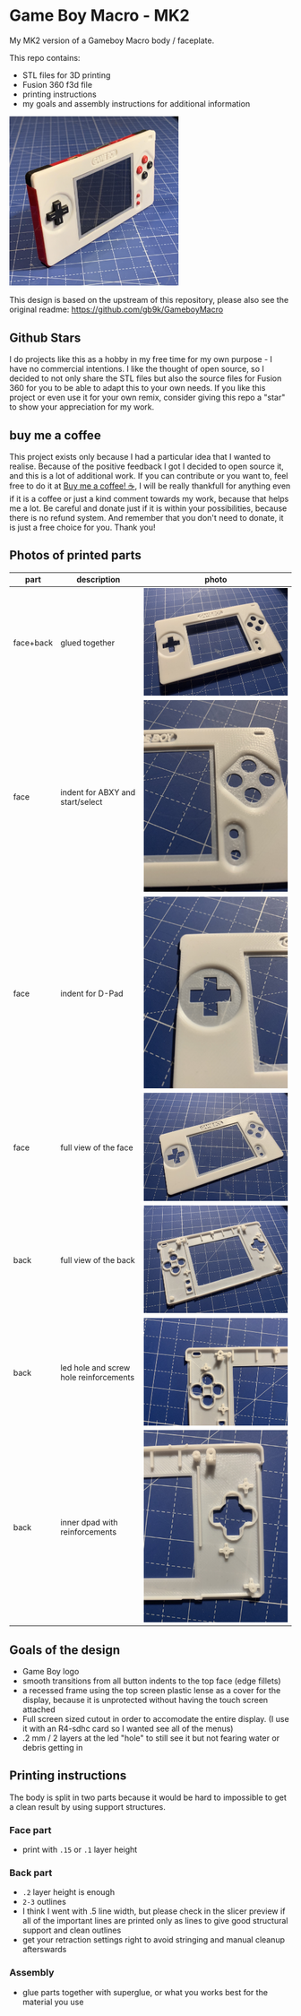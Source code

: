 # Game Boy Macro - MK2
My MK2 version of a Gameboy Macro body / faceplate. 

This repo contains:
- STL files for 3D printing
- Fusion 360 f3d file
- printing instructions
- my goals and assembly instructions for additional information

<img src="img/variant_gameboy_logo/final-product.jpeg" style="max-width:60%;"></img>

This design is based on the upstream of this repository, please also see the original readme:
https://github.com/gb9k/GameboyMacro

## Github Stars
I do projects like this as a hobby in my free time for my own purpose - I have no commercial intentions.
I like the thought of open source, so I decided to not only share the STL files but also the source files for Fusion 360 for you to be able to adapt this to your own needs. 
If you like this project or even use it for your own remix, consider giving this repo a "star" to show your appreciation for my work. 

## buy me a coffee
This project exists only because I had a particular idea that I wanted to realise. Because of the positive feedback I got I decided to open source it, and this is a lot of additional work. 
If you can contribute or you want to, feel free to do it at [Buy me a coffee! ☕](https://buymeacoff.ee/harryurban), I will be really thankfull for anything even if it is a coffee or just a kind comment towards my work, because that helps me a lot.
Be careful and donate just if it is within your possibilities, because there is no refund system.
And remember that you don't need to donate, it is just a free choice for you.
Thank you!

## Photos of printed parts
| part      | description                            | photo                                  |
|-----------|----------------------------------------|----------------------------------------|
| face+back | glued together                         | ![](img/variant_gameboy_logo/face_complete.jpeg)       |
| face      | indent for ABXY and start/select       | ![](img/variant_gameboy_logo/face_button_indents.jpeg) |
| face      | indent for D-Pad                       | ![](img/variant_gameboy_logo/face_dpad.jpeg)           |
| face      | full view of the face                  | ![](img/variant_gameboy_logo/face_full.jpeg)           |
| back      | full view of the back                  | ![](img/variant_gameboy_logo/inner_full.jpeg)          |
| back      | led hole and screw hole reinforcements | ![](img/variant_gameboy_logo/inner_top_left.jpeg)      |
| back      | inner dpad with reinforcements                 | ![](img/variant_gameboy_logo/inner-dpad.jpeg)          |


## Goals of the design
- Game Boy logo
- smooth transitions from all button indents to the top face (edge fillets)
- a recessed frame using the top screen plastic lense as a cover for the display, because it is unprotected without having the touch screen attached
- Full screen sized cutout in order to accomodate the entire display. (I use it with an R4-sdhc card so I wanted see all of the menus)
- .2 mm / 2 layers at the led "hole" to still see it but not fearing water or debris getting in

## Printing instructions
The body is split in two parts because it would be hard to impossible to get a clean result by using support structures.

### Face part
- print with `.15` or `.1` layer height

### Back part
- `.2` layer height is enough
- `2-3` outlines 
- I think I went with .5 line width, but please check in the slicer preview if all of the important lines are printed only as lines to give good structural support and clean outlines
- get your retraction settings right to avoid stringing and manual cleanup afterswards

### Assembly
- glue parts together with superglue, or what you works best for the material you use
